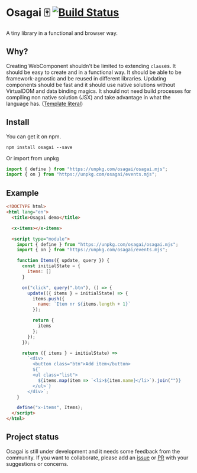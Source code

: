 # Osagai 🀄️ [![Build Status](https://travis-ci.com/HenriqueLimas/osagai.svg?branch=master)](https://travis-ci.com/HenriqueLimas/osagai)

A tiny library in a functional and browser way.

## Why?

Creating WebComponent shouldn't be limited to extending `class`es. It should be easy to create and in a functional way.
It should be able to be framework-agnostic and be reused in different libraries. Updating components should be fast and it should
use native solutions without VirtualDOM and data binding magics. It should not need build processes for compiling non
native solution (JSX) and take advantage in what the language has. ([Template literal](https://developer.mozilla.org/en-US/docs/Web/JavaScript/Reference/Template_literals))

## Install

You can get it on npm.

```
npm install osagai --save
```

Or import from unpkg

```js
import { define } from "https://unpkg.com/osagai/osagai.mjs";
import { on } from "https://unpkg.com/osagai/events.mjs";
```

## Example

```html
<!DOCTYPE html>
<html lang="en">
  <title>Osagai demo</title>

  <x-items></x-items>

  <script type="module">
    import { define } from "https://unpkg.com/osagai/osagai.mjs";
    import { on } from "https://unpkg.com/osagai/events.mjs";

    function Items({ update, query }) {
      const initialState = {
        items: []
      }

      on("click", query(".btn"), () => {
        update(({ items } = initialState) => {
          items.push({
            name: `Item nr ${items.length + 1}`
          });

          return {
            items
          };
        });
      });

      return ({ items } = initialState) =>
        `<div>
          <button class="btn">Add item</button>
          ${`
          <ul class="list">
            ${items.map(item => `<li>${item.name}</li>`).join("")}
          </ul>`}
        </div>`;
    }

    define("x-items", Items);
  </script>
</html>
```

## Project status

Osagai is still under development and it needs some feedback from the community. If you want to collaborate, please
add an [issue](https://github.com/HenriqueLimas/osagai/issues) or [PR](https://github.com/HenriqueLimas/osagai/pulls) with 
your suggestions or concerns.